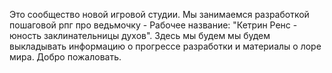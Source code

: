 Это сообщество новой игровой студии. Мы занимаемся разработкой пошаговой рпг про ведьмочку - Рабочее название: "Кетрин Ренс - юность заклинательницы духов".
Здесь мы будем мы будем выкладывать информацию о прогрессе разработки и материалы о лоре мира.
Добро пожаловать.
